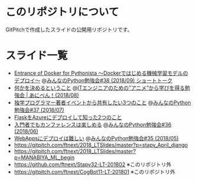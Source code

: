 # このリポジトリについて
GitPitchで作成したスライドの公開用リポジトリです。

# スライド一覧
- [Entrance of Docker for Pythonista 〜Dockerではじめる機械学習モデルのデプロイ〜](https://gitpitch.com/ftnext/2018_LTSlides/master?p=stapy_Sep_docker/) @[みんなのPython勉強会#38 (2018/09) ショートトーク](https://startpython.connpass.com/event/92358/)
- [何かを決めるということ](https://gitpitch.com/ftnext/2018_LTSlides/master?p=aniben_August_imas) @[ITエンジニアのための”アニメ”から学びを得る勉強会 | あにべん！(2018/08)](https://aniben.connpass.com/event/94950/)
- [独学プログラマー著者イベントから共有したい3つのこと](https://gitpitch.com/ftnext/2018_LTSlides/master?p=stapy_July_self_taught) @[みんなのPython勉強会#37 (2018/07)](https://startpython.connpass.com/event/81625/)
- [FlaskをAzureにデプロイして知った2つのこと](https://gitpitch.com/ftnext/2018_LTSlides/master?p=spz_June_16meetup)
- [入門者でもカンファレンスは楽しめる](https://gitpitch.com/ftnext/2018_LTSlides/master?p=stapy_June_django_congress) @[みんなのPython勉強会#36 (2018/06)](https://startpython.connpass.com/event/81624/)
- [WebAppsにデプロイは難しい](https://gitpitch.com/ftnext/2018_LTSlides/master?p=stapy_May_Flask_Azure) @[みんなのPython勉強会#35 (2018/05)](https://startpython.connpass.com/event/81622/)
- https://gitpitch.com/ftnext/2018_LTSlides/master?p=stapy_April_django
- https://gitpitch.com/ftnext/2018_LTSlides/master?p=MANABIYA_ML_begin
- https://github.com/ftnext/Stapy32-LT-201802 ※このリポジトリ外
- https://gitpitch.com/ftnext/CogBot11-LT-201801 ※このリポジトリ外
